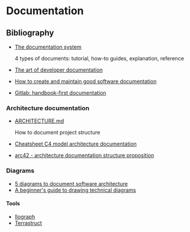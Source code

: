 # Documentation

## Bibliography

* [The documentation system](https://documentation.divio.com/)

    4 types of documents: tutorial, how-to guides, explanation, reference
    
* [The art of developer documentation](https://digitalbuff.dev/articles/craftsmanship/developer-documentation)
* [How to create and maintain good software documentation](https://itnext.io/how-to-create-and-maintain-good-software-documentation-bc8b4dcd32bf)
* [Gitlab: handbook-first documentation](https://about.gitlab.com/company/culture/all-remote/handbook-first-documentation/)

### Architecture documentation

* [ARCHITECTURE.md](https://matklad.github.io//2021/02/06/ARCHITECTURE.md.html)

    How to document project structure

* [Cheatsheet C4 model architecture documentation](http://www.codingthearchitecture.com/2017/04/27/visualising_and_documenting_software_architecture_cheat_sheets.html)
* [arc42 - architecture documentation structure proposition](https://docs.arc42.org/home/)

### Diagrams

* [5 diagrams to document software architecture](https://vvsevolodovich.dev/5-diagrams-to-document-software-architecture/)
* [A beginner's guide to drawing technical diagrams](https://betterprogramming.pub/a-beginners-guide-to-drawing-technical-diagrams-fb0c97fdbc5e)

#### Tools

* [Ilograph](https://app.ilograph.com/)
* [Terrastruct](https://terrastruct.com/)
